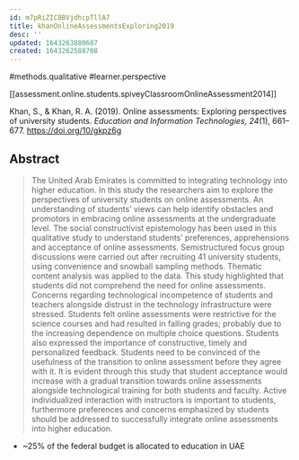 ```yaml
---
id: m7pRiZIC8BVjdhcpTllA7
title: khanOnlineAssessmentsExploring2019
desc: ''
updated: 1643263880687
created: 1643262588708
---
```


#methods.qualitative #learner.perspective

[[assessment.online.students.spiveyClassroomOnlineAssessment2014]]

Khan, S., & Khan, R. A. (2019). Online assessments: Exploring perspectives of university students. *Education and Information Technologies, 24*(1), 661–677. <https://doi.org/10/gkpz6g>

## Abstract

> The United Arab Emirates is committed to integrating technology into higher education. In this study the researchers aim to explore the perspectives of university students on online assessments. An understanding of students’ views can help identify obstacles and promotors in embracing online assessments at the undergraduate level. The social constructivist epistemology has been used in this qualitative study to understand students’ preferences, apprehensions and acceptance of online assessments. Semistructured focus group discussions were carried out after recruiting 41 university students, using convenience and snowball sampling methods. Thematic content analysis was applied to the data. This study highlighted that students did not comprehend the need for online assessments. Concerns regarding technological incompetence of students and teachers alongside distrust in the technology infrastructure were stressed. Students felt online assessments were restrictive for the science courses and had resulted in falling grades; probably due to the increasing dependence on multiple choice questions. Students also expressed the importance of constructive, timely and personalized feedback. Students need to be convinced of the usefulness of the transition to online assessment before they agree with it. It is evident through this study that student acceptance would increase with a gradual transition towards online assessments alongside technological training for both students and faculty. Active individualized interaction with instructors is important to students, furthermore preferences and concerns emphasized by students should be addressed to successfully integrate online assessments into higher education.

- ~25% of the federal budget is allocated to education in UAE